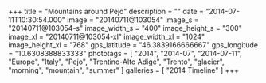 +++
title = "Mountains around Pejo"
description = ""
date = "2014-07-11T10:30:54.000"
image = "20140711@103054"
image_s = "20140711@103054-s"
image_width_s = "400"
image_height_s = "300"
image_xl = "20140711@103054-xl"
image_width_xl = "1024"
image_height_xl = "768"
gps_latitude = "46.3839166666667"
gps_longitude = "10.6308388833333"
phototags = [ "2014", "2014-07", "2014-07-11", "Europe", "Italy", "Pejo", "Trentino-Alto Adige", "Trento", "glacier", "morning", "mountain", "summer" ]
galleries = [ "2014 Timeline" ]
+++
